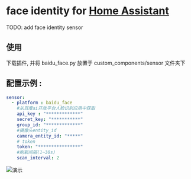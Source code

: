 # face identity for [Home Assistant](https://home-assistant.io)
TODO: add face identity sensor 

    
## 使用
下载插件, 并将 baidu_face.py 放置于 custom_components/sensor 文件夹下

## 配置示例 :
```YAML
sensor:
  - platform : baidu_face
    #从百度ai开放平台人脸识别应用中获取
    api_key : "*************"
    secret_key: "***********"
    group_id: "*************"
    #摄像头entity_id
    camera_entity_id: "*****"    
    # token
    token: "****************"
    #刷新间隔(1~30s)
    scan_interval: 2
```

![演示](https://raw.githubusercontent.com/Caffreyfans/baidu_identity/master/gif/demo.gif)
